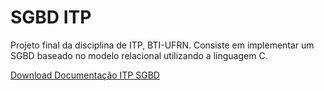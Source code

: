 # SGBD ITP
Projeto final da disciplina de ITP, BTI-UFRN. Consiste em implementar um SGBD baseado no modelo relacional utilizando a linguagem C.

[Download Documentação ITP SGBD](https://mega.nz/#F!C8gSlChY!nyEnkE6g8HrpyiBp21CWyg)


